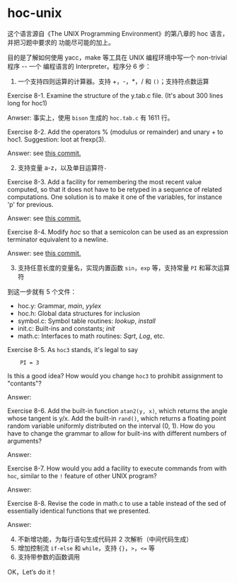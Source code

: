# hoc-unix

这个语言源自《The UNIX Programming Environment》的第八章的 hoc 语言，并把习题中要求的
功能尽可能的加上。

目的是了解如何使用 yacc，make 等工具在 UNIX 编程环境中写一个 non-trivial 程序 -- 一个
编程语言的 Interpreter。程序分 6 步：
1. 一个支持四则运算的计算器。支持 +，-，\*，/ 和 `()`；支持符点数运算

Exercise 8-1. Examine the structure of the y.tab.c file. (It's about 300 lines long for hoc1)

Anwser: 事实上，使用 `bison` 生成的 `hoc.tab.c` 有 1611 行。

Exercise 8-2. Add the operators % (modulus or remainder) and unary + to hoc1. Suggestion: loot at frexp(3).

Answer: see [this commit.](https://github.com/guo-sj/hoc-unix/commit/d3416b36fa9f9324f40562255298930cbece7f3d)

2. 支持变量 a-z，以及单目运算符`-`

Exercise 8-3. Add a facility for remembering the most recent value computed, so that it does not have to be retyped in a sequence of related computations. One solution is to make it one of the variables, for instance 'p' for previous.

Answer: see [this commit.](https://github.com/guo-sj/hoc-unix/commit/3bbd3c4ffaa7bae8c0262f7146cfdccee58079ca)

Exercise 8-4. Modify *hoc* so that a semicolon can be used as an expression terminator equivalent to a newline.

Answer: see [this commit.](https://github.com/guo-sj/hoc-unix/commit/a9754e7c633c3c07c35a8cc8573b276cf6875e10)

3. 支持任意长度的变量名，实现内置函数 `sin`，`exp` 等，支持常量 `PI` 和幂次运算符

到这一步就有 5 个文件：
- hoc.y: Grammar, *main*, *yylex*
- hoc.h: Global data structures for inclusion
- symbol.c: Symbol table routines: *lookup*, *install*
- init.c: Built-ins and constants; *init*
- math.c: Interfaces to math routines: *Sqrt*, *Log*, etc.

Exercise 8-5. As `hoc3` stands, it's legal to say
```
    PI = 3
```
Is this a good idea? How would you change `hoc3` to prohibit assignment to "contants"?

Answer:

Exercise 8-6. Add the built-in function `atan2(y, x)`, which returns the angle whose tangent is y/x. Add the built-in `rand()`,
 which returns a floating point random variable uniformly distributed on the interval (0, 1). How do you have to change the grammar
 to allow for built-ins with different numbers of arguments?

Answer:

Exercise 8-7. How would you add a facility to execute commands from with `hoc`, similar to the `!` feature of other UNIX program?

Answer:

Exercise 8-8. Revise the code in math.c to use a table instead of the sed of essentially identical functions that we presented.

Answer:

4. 不新增功能，为每行语句生成代码并 2 次解析（中间代码生成）
5. 增加控制流 `if-else` 和 `while`，支持 `{}`，`>`，`<=` 等
6. 支持带参数的函数调用

OK，Let‘s do it！
